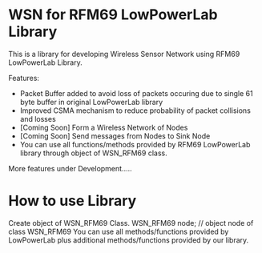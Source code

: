 # WSN for RFM69 LowPowerLab Library
This is a library for developing Wireless Sensor Network using RFM69 LowPowerLab Library. 

Features:
- Packet Buffer added to avoid loss of packets occuring due to single 61 byte buffer in original LowPowerLab library
- Improved CSMA mechanism to reduce probability of packet collisions and losses
- [Coming Soon] Form a Wireless Network of Nodes
- [Coming Soon] Send messages from Nodes to Sink Node
- You can use all functions/methods provided by RFM69 LowPowerLab library through object of WSN_RFM69 class.

More features under Development.....

# How to use Library

Create object of WSN_RFM69 Class.
WSN_RFM69 node; // object node of class WSN_RFM69
You can use all methods/functions provided by LowPowerLab plus additional methods/functions provided by our library.
